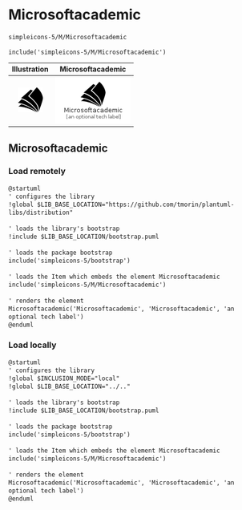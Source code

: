 # Microsoftacademic


```text
simpleicons-5/M/Microsoftacademic
```

```text
include('simpleicons-5/M/Microsoftacademic')
```



| Illustration | Microsoftacademic |
| :---: | :---: |
| ![illustration for Illustration](../../simpleicons-5/M/Microsoftacademic.png) | ![illustration for Microsoftacademic](../../simpleicons-5/M/Microsoftacademic.Local.png) |




## Microsoftacademic

### Load remotely
```plantuml
@startuml
' configures the library
!global $LIB_BASE_LOCATION="https://github.com/tmorin/plantuml-libs/distribution"

' loads the library's bootstrap
!include $LIB_BASE_LOCATION/bootstrap.puml

' loads the package bootstrap
include('simpleicons-5/bootstrap')

' loads the Item which embeds the element Microsoftacademic
include('simpleicons-5/M/Microsoftacademic')

' renders the element
Microsoftacademic('Microsoftacademic', 'Microsoftacademic', 'an optional tech label')
@enduml
```

### Load locally
```plantuml
@startuml
' configures the library
!global $INCLUSION_MODE="local"
!global $LIB_BASE_LOCATION="../.."

' loads the library's bootstrap
!include $LIB_BASE_LOCATION/bootstrap.puml

' loads the package bootstrap
include('simpleicons-5/bootstrap')

' loads the Item which embeds the element Microsoftacademic
include('simpleicons-5/M/Microsoftacademic')

' renders the element
Microsoftacademic('Microsoftacademic', 'Microsoftacademic', 'an optional tech label')
@enduml
```

